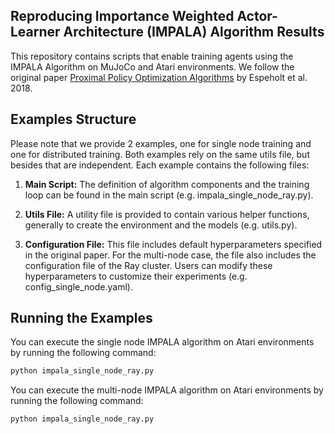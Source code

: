 ## Reproducing Importance Weighted Actor-Learner Architecture (IMPALA) Algorithm Results

This repository contains scripts that enable training agents using the IMPALA Algorithm on MuJoCo and Atari environments. We follow the original paper [Proximal Policy Optimization Algorithms](https://arxiv.org/abs/1707.06347) by Espeholt et al. 2018.

## Examples Structure

Please note that we provide 2 examples, one for single node training and one for distributed training. Both examples rely on the same utils file, but besides that are independent. Each example contains the following files:

1. **Main Script:** The definition of algorithm components and the training loop can be found in the main script  (e.g. impala_single_node_ray.py).

2. **Utils File:** A utility file is provided to contain various helper functions, generally to create the environment and the models (e.g. utils.py).

3. **Configuration File:** This file includes default hyperparameters specified in the original paper. For the multi-node case, the file also includes the configuration file of the Ray cluster. Users can modify these hyperparameters to customize their experiments  (e.g. config_single_node.yaml).


## Running the Examples

You can execute the single node IMPALA algorithm on Atari environments by running the following command:

```bash
python impala_single_node_ray.py
```

You can execute the multi-node IMPALA algorithm on Atari environments by running the following command:

```bash
python impala_single_node_ray.py
``` 
